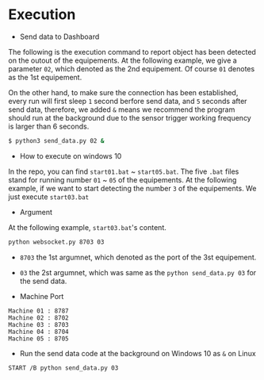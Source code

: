 
# Execution

* Send data to Dashboard

The following is the execution command to report object has been detected on the outout of the equipements. At the following example, we give a parameter `02`, which denoted as the 2nd equipement. Of course `01` denotes as the 1st equipement.

On the other hand, to make sure the connection has been established, every run will first sleep `1` second berfore send data, and `5` seconds after send data, therefore, we added `&` means we recommend the program should run at the background due to the sensor trigger working frequency is larger than 6 seconds.

```sh
$ python3 send_data.py 02 &

```
* How to execute on windows 10

In the repo, you can find `start01.bat`  ~  `start05.bat`. 
The five `.bat` files stand for running number `01`  ~  `05` of the equipements.
At the following example, if we want to start detecting the number `3` of the equipements.
We just execute `start03.bat`


* Argument

At the following example, `start03.bat`'s content.

```sh
python websocket.py 8703 03 
```
* `8703` the 1st argumnet, which denoted as the port of the 3st equipement.
* `03` the 2st argumnet, which was same as the `python send_data.py 03` for the send data.

* Machine Port

```
Machine 01 : 8787
Machine 02 : 8702
Machine 03 : 8703
Machine 04 : 8704
Machine 05 : 8705
```
* Run the send data code at the background on Windows 10 as `&` on Linux
```
START /B python send_data.py 03
```

